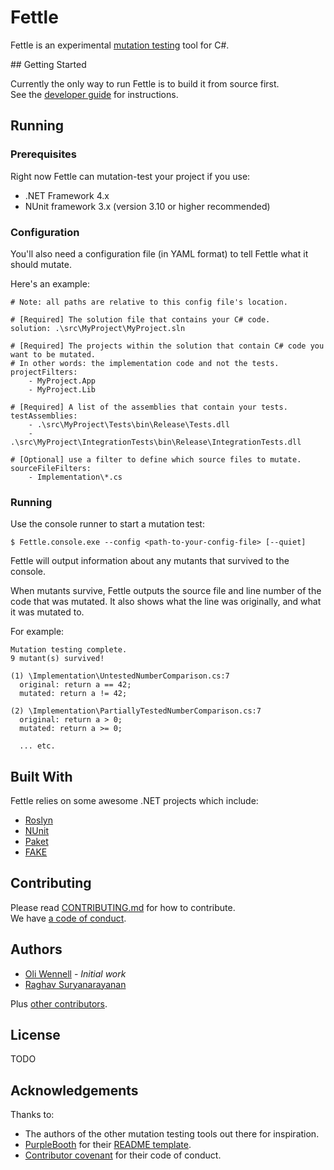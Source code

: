 # Fettle

Fettle is an experimental [mutation testing](https://github.com/ComparetheMarket/fettle/wiki/What-Is-Mutation-Testing) tool for C#.   

## Getting Started

Currently the only way to run Fettle is to build it from source first.   
See the [developer guide](https://github.com/ComparetheMarket/fettle/wiki/Developer-Guide) for instructions.

## Running

### Prerequisites

Right now Fettle can mutation-test your project if you use:
* .NET Framework 4.x
* NUnit framework 3.x (version 3.10 or higher recommended)

### Configuration

You'll also need a configuration file (in YAML format) to tell Fettle what it should mutate.

Here's an example:

```
# Note: all paths are relative to this config file's location.

# [Required] The solution file that contains your C# code.
solution: .\src\MyProject\MyProject.sln

# [Required] The projects within the solution that contain C# code you want to be mutated.
# In other words: the implementation code and not the tests.
projectFilters:
    - MyProject.App
    - MyProject.Lib

# [Required] A list of the assemblies that contain your tests.
testAssemblies:
    - .\src\MyProject\Tests\bin\Release\Tests.dll
    - .\src\MyProject\IntegrationTests\bin\Release\IntegrationTests.dll

# [Optional] use a filter to define which source files to mutate.
sourceFileFilters:
    - Implementation\*.cs
```

### Running

Use the console runner to start a mutation test:

```
$ Fettle.console.exe --config <path-to-your-config-file> [--quiet]
```

Fettle will output information about any mutants that survived to the console.

When mutants survive, Fettle outputs the source file and line number of the code that was mutated. It also shows what the line was originally, and what it was mutated to.

For example:

```
Mutation testing complete.
9 mutant(s) survived!

(1) \Implementation\UntestedNumberComparison.cs:7
  original: return a == 42;
  mutated: return a != 42;

(2) \Implementation\PartiallyTestedNumberComparison.cs:7
  original: return a > 0;
  mutated: return a >= 0;

  ... etc.

```

## Built With

Fettle relies on some awesome .NET projects which include:
* [Roslyn](https://github.com/dotnet/roslyn)
* [NUnit](https://github.com/nunit/)
* [Paket](https://github.com/fsprojects/Paket)
* [FAKE](https://github.com/fsharp/FAKE)

## Contributing

Please read [CONTRIBUTING.md](https://github.com/ComparetheMarket/fettle/blob/master/CCONTRIBUTING.md) for how to contribute.   
We have [a code of conduct](https://github.com/ComparetheMarket/fettle/blob/master/CODE_OF_CONDUCT.md).

## Authors

* [Oli Wennell](https://github.com/oliwennell) - _Initial work_
* [Raghav Suryanarayanan](https://github.com/ragsurya)

Plus [other contributors](https://github.com/ComparetheMarket/fettle/graphs/contributors).

## License

TODO

## Acknowledgements

Thanks to:
* The authors of the other mutation testing tools out there for inspiration.
* [PurpleBooth](https://github.com/PurpleBooth) for their [README template](https://gist.github.com/PurpleBooth/109311bb0361f32d87a2).
* [Contributor covenant](https://www.contributor-covenant.org/) for their code of conduct.

